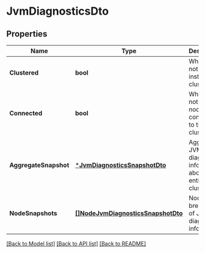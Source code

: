 # JvmDiagnosticsDto

## Properties
Name | Type | Description | Notes
------------ | ------------- | ------------- | -------------
**Clustered** | **bool** | Whether or not the NiFi instance is clustered | [optional] [default to null]
**Connected** | **bool** | Whether or not the node is connected to the cluster | [optional] [default to null]
**AggregateSnapshot** | [***JvmDiagnosticsSnapshotDto**](JVMDiagnosticsSnapshotDTO.md) | Aggregate JVM diagnostic information about the entire cluster | [optional] [default to null]
**NodeSnapshots** | [**[]NodeJvmDiagnosticsSnapshotDto**](NodeJVMDiagnosticsSnapshotDTO.md) | Node-wise breakdown of JVM diagnostic information | [optional] [default to null]

[[Back to Model list]](../README.md#documentation-for-models) [[Back to API list]](../README.md#documentation-for-api-endpoints) [[Back to README]](../README.md)


